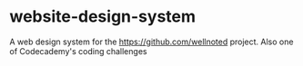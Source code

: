 # website-design-system
A web design system for the https://github.com/wellnoted project. Also one of Codecademy's coding challenges
